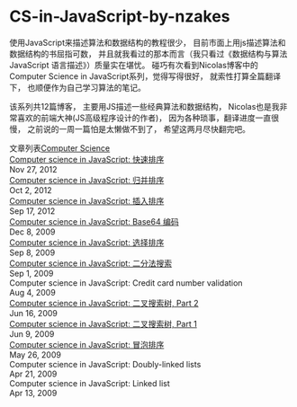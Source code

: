 # CS-in-JavaScript-by-nzakes

使用JavaScript来描述算法和数据结构的教程很少， 目前市面上用js描述算法和数据结构的书屈指可数，
并且就我看过的那本而言（我只看过《数据结构与算法 JavaScript 语言描述》）质量实在堪忧。
碰巧有次看到Nicolas博客中的Computer Science in JavaScript系列，觉得写得很好， 
就索性打算全篇翻译下， 
也顺便作为自己学习算法的笔记。

该系列共12篇博客，
主要用JS描述一些经典算法和数据结构， Nicolas也是我非常喜欢的前端大神(JS高级程序设计的作者)，
因为各种琐事，翻译进度一直很慢， 之前说的一周一篇怕是太懒做不到了， 希望这两月尽快翻完吧。


文章列表[Computer Science](https://www.nczonline.net/blog/tag/computer-science/) <br/>
[Computer science in JavaScript: 快速排序](https://github.com/HelloLeeChan/CS-in-JavaScript-by-nzakes/blob/master/%E5%BF%AB%E9%80%9F%E6%8E%92%E5%BA%8F.md)<br/>
Nov 27, 2012<br/>
[Computer science in JavaScript: 归并排序](https://github.com/HelloLeeChan/CS-in-JavaScript-by-nzakes/blob/master/%E5%BD%92%E5%B9%B6%E6%8E%92%E5%BA%8F.md)<br/>
Oct 2, 2012<br/>
 [Computer science in JavaScript: 插入排序](https://github.com/HelloLeeChan/CS-in-JavaScript-by-nzakes/blob/master/%E6%8F%92%E5%85%A5%E6%8E%92%E5%BA%8F.md)<br/>
Sep 17, 2012<br/>
[Computer science in JavaScript: Base64 编码](https://github.com/HelloLeeChan/CS-in-JavaScript-by-nzakes/blob/master/base64%E7%BC%96%E7%A0%81.md)<br/>
Dec 8, 2009<br/>
[Computer science in JavaScript: 选择排序](https://github.com/HelloLeeChan/CS-in-JavaScript-by-nzakes/blob/master/%E9%80%89%E6%8B%A9%E6%8E%92%E5%BA%8F.md)<br/>
Sep 8, 2009<br/>
[Computer science in JavaScript: 二分法搜索](https://github.com/HelloLeeChan/CS-in-JavaScript-by-nzakes/blob/master/%E4%BA%8C%E5%88%86%E6%B3%95%E6%90%9C%E7%B4%A2.md)<br/>
Sep 1, 2009<br/>
Computer science in JavaScript: Credit card number validation<br/>
Aug 4, 2009<br/>
[Computer science in JavaScript: 二叉搜索树, Part 2](https://github.com/HelloLeeChan/CS-in-JavaScript-by-nzakes/blob/master/%E4%BA%8C%E5%8F%89%E6%90%9C%E7%B4%A2%E6%A0%91%EF%BC%8Cpart2.md)<br/>
Jun 16, 2009<br/>
[Computer science in JavaScript: 二叉搜索树, Part 1](https://github.com/HelloLeeChan/CS-in-JavaScript-by-nzakes/blob/master/%E4%BA%8C%E5%8F%89%E6%90%9C%E7%B4%A2%E6%A0%91%2C%20Part1.md)<br/>
Jun 9, 2009<br/>
[Computer science in JavaScript: 冒泡排序](https://github.com/HelloLeeChan/CS-in-JavaScript-by-nzakes/blob/master/%E5%86%92%E6%B3%A1%E6%8E%92%E5%BA%8F.md)<br/>
May 26, 2009<br/>
Computer science in JavaScript: Doubly-linked lists<br/>
Apr 21, 2009<br/>
Computer science in JavaScript: Linked list<br/>
Apr 13, 2009<br/>


